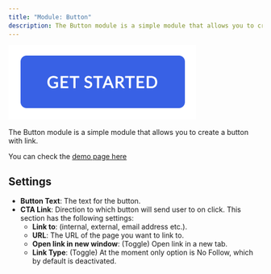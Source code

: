 ```yaml
---
title: "Module: Button"
description: The Button module is a simple module that allows you to create a button with link.
---
```


<img src="./button.png" alt="Screenshot of Button Module" eleventy:widths="300"/>

The Button module is a simple module that allows you to create a button with link.

You can check the [demo page here](https://143910617.hs-sites-eu1.com/button-module)

## Settings

- **Button Text**: The text for the button.
- **CTA Link**: Direction to which button will send user to on click. This section has the following settings:
  - **Link to**: (internal, external, email address etc.).
  - **URL**: The URL of the page you want to link to.
  - **Open link in new window**: (Toggle) Open link in a new tab.
  - **Link Type**: (Toggle) At the moment only option is No Follow, which by default is deactivated.
